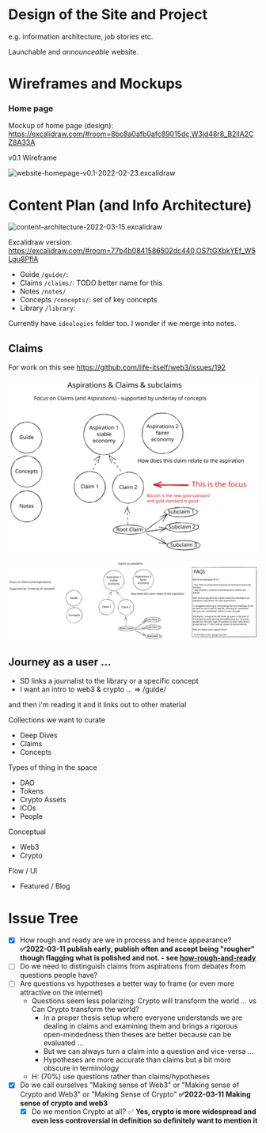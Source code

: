 # Design of the Site and Project

e.g. information architecture, job stories etc.

Launchable and *announceable* website.

# Wireframes and Mockups

### Home page

Mockup of home page (design): https://excalidraw.com/#room=8bc8a0afb0afc89015dc,W3jd48r8_B2llA2CZ8A33A

v0.1 Wireframe

![website-homepage-v0.1-2022-02-23.excalidraw](../../excalidraw/website-homepage-v0.1-2022-02-23.excalidraw.svg)

# Content Plan (and Info Architecture)

![content-architecture-2022-03-15.excalidraw](../excalidraw/content-architecture-2022-03-15.excalidraw.svg)

Excalidraw version: https://excalidraw.com/#room=77b4b0841586502dc440,OS7tGXbkYEf_W5Lgu8PflA

* Guide `/guide/`: 
* Claims `/claims/`: TODO better name for this
* Notes `/notes/`
* Concepts `/concepts/`: set of key concepts
* Library `/library`: 

Currently have `ideologies` folder too. I wonder if we merge into notes.

## Claims

For work on this see https://github.com/life-itself/web3/issues/192

![info-architecture-aspirations-claims-subclaims-2022-03-21.excalidraw](../excalidraw/info-architecture-aspirations-claims-subclaims-2022-03-21.excalidraw.svg)

![info-architecture-2-2022-03-17.excalidraw](../excalidraw/info-architecture-2-2022-03-17.excalidraw.svg)

## Journey as a user ...

* SD links a journalist to the library or a specific concept
* I want an intro to web3 & crypto ... => /guide/

and then i'm reading it and it links out to other material

Collections we want to curate

- Deep Dives
- Claims
- Concepts

Types of thing in the space

- DAO
- Tokens
- Crypto Assets
- ICOs
- People

Conceptual

- Web3
- Crypto

Flow / UI

- Featured / Blog


# Issue Tree

* [x] How rough and ready are we in process and hence appearance? **✅2022-03-11 publish early, publish often and accept being "rougher" though flagging what is polished and not. - see [how-rough-and-ready](how-rough-and-ready.md)**
* [ ] Do we need to distinguish claims from aspirations from debates from questions people have?
* [ ] Are questions vs hypotheses a better way to frame (or even more attractive on the internet)
  * Questions seem less polarizing: Crypto will transform the world ... vs Can Crypto transform the world?
    * In a proper thesis setup where everyone understands we are dealing in claims and examining them and brings a rigorous open-mindedness then theses are better because can be evaluated ...
    * But we can always turn a claim into a question and vice-versa ...
    * Hypotheses are more accurate than claims but a bit more obscure in terminology
  * H: (70%) use questions rather than claims/hypotheses
* [x] Do we call ourselves "Making sense of Web3" or "Making sense of Crypto and Web3" or "Making Sense of Crypto" **✅2022-03-11 Making sense of crypto and web3**
  * [x] Do we mention Crypto at all? ✅ **Yes, crypto is more widespread and even less controversial in definition so definitely want to mention it**